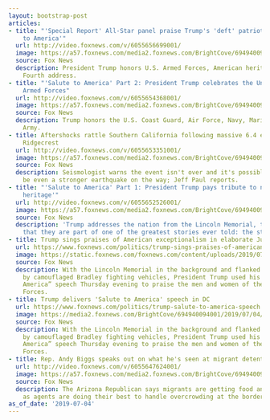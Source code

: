 ```yaml
---
layout: bootstrap-post
articles:
- title: "'Special Report' All-Star panel praise Trump's 'deft' patriotic 'Salute
    to America'"
  url: http://video.foxnews.com/v/6055656699001/
  image: https://a57.foxnews.com/media2.foxnews.com/BrightCove/694940094001/2019/07/04/640/360/694940094001_6055651527001_6055656699001-vs.jpg
  source: Fox News
  description: President Trump honors U.S. Armed Forces, American heritage in July
    Fourth address.
- title: "'Salute to America' Part 2: President Trump celebrates the United States
    Armed Forces"
  url: http://video.foxnews.com/v/6055654368001/
  image: https://a57.foxnews.com/media2.foxnews.com/BrightCove/694940094001/2019/07/04/640/360/694940094001_6055651534001_6055654368001-vs.jpg
  source: Fox News
  description: Trump honors the U.S. Coast Guard, Air Force, Navy, Marine Corps and
    Army.
- title: Aftershocks rattle Southern California following massive 6.4 earthquake near
    Ridgecrest
  url: http://video.foxnews.com/v/6055653351001/
  image: https://a57.foxnews.com/media2.foxnews.com/BrightCove/694940094001/2019/07/04/640/360/694940094001_6055651503001_6055653351001-vs.jpg
  source: Fox News
  description: Seismologist warns the event isn't over and it's possible there could
    be even a stronger earthquake on the way; Jeff Paul reports.
- title: "'Salute to America' Part 1: President Trump pays tribute to nation's 'extraordinary
    heritage'"
  url: http://video.foxnews.com/v/6055652526001/
  image: https://a57.foxnews.com/media2.foxnews.com/BrightCove/694940094001/2019/07/04/640/360/694940094001_6055651493001_6055652526001-vs.jpg
  source: Fox News
  description: 'Trump addresses the nation from the Lincoln Memorial, tells Americans
    that they are part of one of the greatest stories ever told: the story of America.'
- title: Trump sings praises of American exceptionalism in elaborate July 4 salute
  url: https://www.foxnews.com/politics/trump-sings-praises-of-american-exceptionalism-in-elaborate-july-4-salute
  image: https://static.foxnews.com/foxnews.com/content/uploads/2019/07/AP19185818757264.jpg
  source: Fox News
  description: With the Lincoln Memorial in the background and flanked on both sides
    by camouflaged Bradley fighting vehicles, President Trump used his “Salute to
    America” speech Thursday evening to praise the men and women of the U.S. Armed
    Forces.
- title: Trump delivers 'Salute to America' speech in DC
  url: https://www.foxnews.com/politics/trump-salute-to-america-speech
  image: https://media2.foxnews.com/BrightCove/694940094001/2019/07/04/694940094001_6055629325001_6055635786001-vs.jpg
  source: Fox News
  description: With the Lincoln Memorial in the background and flanked on both sides
    by camouflaged Bradley fighting vehicles, President Trump used his “Salute to
    America” speech Thursday evening to praise the men and women of the U.S. Armed
    Forces.
- title: Rep. Andy Biggs speaks out on what he's seen at migrant detention centers
  url: http://video.foxnews.com/v/6055647624001/
  image: https://a57.foxnews.com/media2.foxnews.com/BrightCove/694940094001/2019/07/04/640/360/694940094001_6055643439001_6055647624001-vs.jpg
  source: Fox News
  description: The Arizona Republican says migrants are getting food and supplies
    as agents are doing their best to handle overcrowding at the border.
as_of_date: '2019-07-04'
---
```


